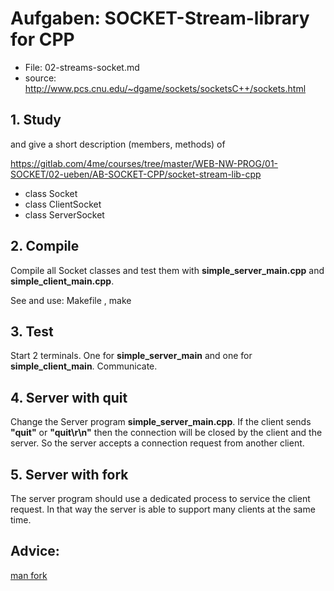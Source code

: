 # Aufgaben: SOCKET-Stream-library for CPP

- File: 02-streams-socket.md
- source: <http://www.pcs.cnu.edu/~dgame/sockets/socketsC++/sockets.html>

## 1. **Study**

and give a short description (members, methods) of  

<https://gitlab.com/4me/courses/tree/master/WEB-NW-PROG/01-SOCKET/02-ueben/AB-SOCKET-CPP/socket-stream-lib-cpp>  

- class Socket
- class ClientSocket
- class ServerSocket

## 2. **Compile**

Compile all Socket classes and test them with **simple_server_main.cpp**  and **simple_client_main.cpp**.

See and use: Makefile , make

## 3. **Test**

Start 2 terminals. One for  **simple_server_main** and one for  **simple_client_main**. Communicate.

## 4. **Server with quit**

Change the Server program **simple_server_main.cpp**.  If the client sends **"quit"** or **"quit\r\n"** then the connection will  be closed by the client and the server. So the server accepts a  connection request from another client.

## 5. **Server with fork**

The server program should use a dedicated process to service the  client request. In that way the server is able to support many clients  at the same time.

## **Advice:**

[man fork](http://manpages.debian.org/cgi-bin/man.cgi?query=fork&apropos=0&sektion=2&manpath=Debian+7.0+wheezy&format=html&locale=en)
